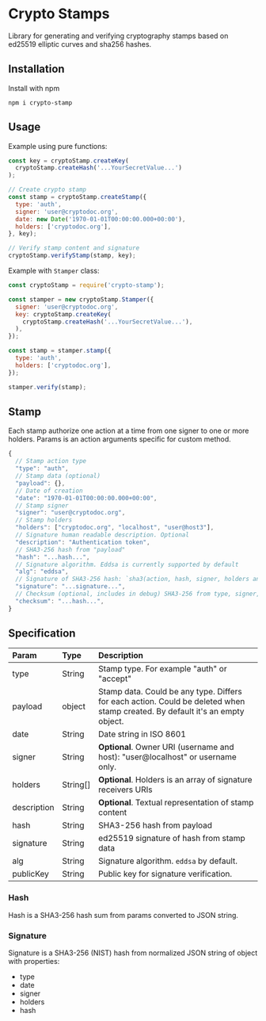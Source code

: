 # Crypto Stamps

Library for generating and verifying cryptography stamps based on ed25519
elliptic curves and sha256 hashes.

## Installation

Install with npm

```shell
npm i crypto-stamp
```

## Usage

Example using pure functions:

```javascript
const key = cryptoStamp.createKey(
  cryptoStamp.createHash('...YourSecretValue...')
);

// Create crypto stamp
const stamp = cryptoStamp.createStamp({
  type: 'auth',
  signer: 'user@cryptodoc.org',
  date: new Date('1970-01-01T00:00:00.000+00:00'),
  holders: ['cryptodoc.org'],
}, key);

// Verify stamp content and signature
cryptoStamp.verifyStamp(stamp, key);
```

Example with `Stamper` class:

```javascript
const cryptoStamp = require('crypto-stamp');

const stamper = new cryptoStamp.Stamper({
  signer: 'user@cryptodoc.org',
  key: cryptoStamp.createKey(
    cryptoStamp.createHash('...YourSecretValue...'),
  ),
});

const stamp = stamper.stamp({
  type: 'auth',
  holders: ['cryptodoc.org'],
});

stamper.verify(stamp);
```

## Stamp

Each stamp authorize one action at a time from one signer to
one or more holders. Params is an action arguments specific
for custom method.

```javascript
{
  // Stamp action type
  "type": "auth",
  // Stamp data (optional)
  "payload": {},
  // Date of creation
  "date": "1970-01-01T00:00:00.000+00:00",
  // Stamp signer
  "signer": "user@cryptodoc.org",
  // Stamp holders
  "holders": ["cryptodoc.org", "localhost", "user@host3"],
  // Signature human readable description. Optional
  "description": "Authentication token",
  // SHA3-256 hash from "payload"
  "hash": "...hash...",
  // Signature algorithm. Eddsa is currently supported by default
  "alg": "eddsa",
  // Signature of SHA3-256 hash: `sha3(action, hash, signer, holders and date)``
  "signature": "...signature...",
  // Checksum (optional, includes in debug) SHA3-256 from type, signer, holders, date and hash
  "checksum": "...hash...",
}
```

## Specification

| Param       | Type     | Description                                                                                                                  |
|:------------|:---------|:-----------------------------------------------------------------------------------------------------------------------------|
| type        | String   | Stamp type. For example "auth" or "accept"                                                                                  |
| payload     | object        | Stamp data. Could be any type. Differs for each action. Could be deleted when stamp created. By default it's an empty object. |
| date        | String   | Date string in ISO 8601                                                                                                      |
| signer      | String   | **Optional**. Owner URI (username and host): "user@localhost" or username only.                                                                |
| holders     | String[] | **Optional**. Holders is an array of signature receivers URIs                                                                |
| description | String   | **Optional**. Textual representation of stamp content                                                                        |
| hash        | String   | SHA3-256 hash from payload                                                                                                      |
| signature   | String   | ed25519 signature of hash from stamp data
| alg         | String   | Signature algorithm. `eddsa` by default.                                                                                   |
| publicKey   | String   | Public key for signature verification.                                                                                   |

### Hash

Hash is a SHA3-256 hash sum from params converted to JSON string.

### Signature

Signature is a SHA3-256 (NIST) hash from normalized JSON string of object with properties:

* type
* date
* signer
* holders
* hash
